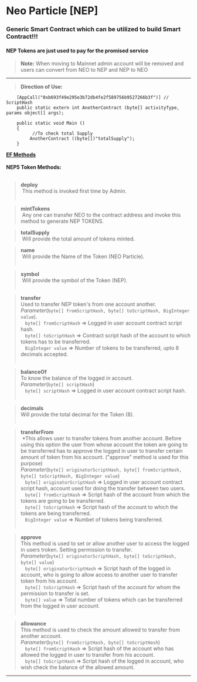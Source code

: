 # Neo Particle [NEP]
### Generic Smart Contract which can be utilized to build Smart Contract!!!
#### NEP Tokens are just used to pay for the promised service
>**Note:**  When moving to Mainnet admin account will be removed and users can convert from NEO to NEP and NEP to NEO 
---
>**Direction of Use:**

	

	    [AppCall("0xb693f49e295e3b72db4fe2f589756b9527266b3f")] // ScriptHash
    	public static extern int AnotherContract (byte[] activityType, params object[] args);
    
    	public static void Main ()
    	{
    	      //To check total Supply
    	     AnotherContract ((byte[])"totalSupply");
    	}
**[EF Methods](http://docs.neoparticle.com/EF.html)**<br /><br />
**NEP5 Token Methods:**<br /><br />

>**deploy**<br />
  &nbsp;This method is invoked first time by Admin.<br /><br />
  
>**mintTokens** <br />
  &nbsp;Any one can transfer NEO to the contract address and invoke this method to generate NEP TOKENS.<br />
  
>**totalSupply** <br />
  &nbsp;Will provide the total amount of tokens minted.<br />
  
>**name** <br />
  &nbsp;Will provide the Name of the Token (NEO Particle).<br /><br />
  
>**symbol** <br />
  &nbsp;Will provide the symbol of the Token (NEP).<br /><br />
  
>**transfer** <br />
Used to transfer NEP token's from one account another.<br />
*Parameter*(`byte[] fromScriptHash, byte[] toScriptHash, BigInteger value`).<br />
&nbsp;&nbsp;&nbsp;`byte[] fromScriptHash` => Logged in user account contract script hash.<br />
        &nbsp;&nbsp;&nbsp;`byte[] toScriptHash` => Contract script hash of the account to which tokens has to be transferred.<br />
        &nbsp;&nbsp;&nbsp;`BigInteger value` => Number of tokens to be transferred, upto 8 decimals accepted.<br /><br />
        
>**balanceOf**<br />
  To know the balance of the logged in account.<br />
*Parameter*(`byte[] scriptHash`)<br />
        &nbsp;&nbsp;&nbsp;`byte[] scriptHash` => Logged in user account contract script hash.<br /><br />
        
>**decimals**<br />
  Will provide the total decimal for the Token (8).<br /><br />
  
>**transferFrom**<br />
  &nbsp;*This allows user to transfer tokens from another account. Before using this option the user from whose account the token are going to be transferred has to approve the logged in user to transfer certain amount of token from his account. ("approve" method is used for this purpose)<br />
*Parameter*(`byte[] originatorScriptHash, byte[] fromScriptHash, byte[] toScriptHash, BigInteger value`)<br />
        &nbsp;&nbsp;&nbsp;`byte[] originatorScriptHash` => Logged in user account contract script hash, account used for doing the transfer between two users.<br />
        &nbsp;&nbsp;&nbsp;`byte[] fromScriptHash` => Script hash of the account from which the tokens are going to be transferred.<br />
        &nbsp;&nbsp;&nbsp;`byte[] toScriptHash` => Script hash of the account to which the tokens are being transferred.<br />
        &nbsp;&nbsp;&nbsp;`BigInteger value` => Numbet of tokens being transferred.<br /><br />
        
>**approve**<br />
This method is used to set or allow another user to access the logged in users troken. Setting permission to transfer.<br />
*Parameter*(`byte[] originatorScriptHash, byte[] toScriptHash, byte[] value`)<br />
        &nbsp;&nbsp;&nbsp;`byte[] originatorScriptHash` => Script hash of the logged in account, who is going to allow access to another user to transfer token from his account.<br />
        &nbsp;&nbsp;&nbsp;`byte[] toScriptHash` => Script hash of the account for whom the permission to transfer is set.<br />
        &nbsp;&nbsp;&nbsp;`byte[] value` => Total number of tokens which can be transferred from the logged in user account.<br /><br />
        
>**allowance**<br />
This method is used to check the amount allowed to transfer from another account.<br />
*Parameter*(`byte[] fromScriptHash, byte[] toScriptHash`)<br />
        &nbsp;&nbsp;&nbsp;`byte[] fromScriptHash` => Script hash of the account who has allowed the logged in user to transfer from his account.<br />
        &nbsp;&nbsp;&nbsp;`byte[] toScriptHash` => Script hash of the logged in account, who wish check the balance of the allowed amount.<br />
---
